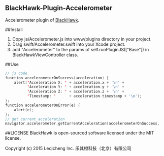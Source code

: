 BlackHawk-Plugin-Accelerometer
----------

Accelerometer plugin of [BlackHawk](https://github.com/Lucky-Orange/BlackHawk).

##Install

1. Copy js/Accelerometer.js into www/plugins directory in your project.
2. Drag swift/Accelerometer.swift into your Xcode project.
3. add "Accelerometer" to the params of self.runPluginJS(["Base"]) in BlackHawkViewController class.

##Use

```swift
// js code
function accelerometerOnSuccess(acceleration) {
    alert('Acceleration X: ' + acceleration.x + '\n' +
          'Acceleration Y: ' + acceleration.y + '\n' +
          'Acceleration Z: ' + acceleration.z + '\n' +
          'Timestamp: '      + acceleration.timestamp + '\n');
};
function accelerometerOnError(e) {
    alert(e);
};
// get current acceleration
navigator.accelerometer.getCurrentAcceleration(accelerometerOnSuccess, accelerometerOnError);
```

##LICENSE
BlackHawk is open-sourced software licensed under the MIT license.

Copyright (c) 2015 Leqicheng Inc. 乐其橙科技（北京）有限公司

